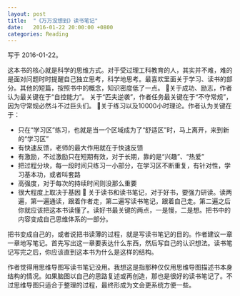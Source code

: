 ```yaml
---
layout: post
title:  "《万万没想到》读书笔记"
date:   2016-01-22 20:00:00 +0800
categories: Reading
---
```


写于 2016-01-22。

这本书的核心就是科学的思维方式。对于受过理工科教育的人，其实并不难，难的是面对问题时时提醒自己独立思考，科学地思考。最喜欢里面关于学习、读书的部分。其他的短篇，按照书中的概念，知识密度低了一点。

关于成功、励志，作者认为最关键在于“自控能力”。
关于“匹夫逆袭”，作者任务最关键在于“不守常规”，因为守常规必然斗不过巨头们。

关于练习以及10000小时理论。作者认为关键在于：
* 只在“学习区”练习，也就是当一个区域成为了“舒适区”时，马上离开，来到新的“学习区”
* 有快速反馈，老师的最大作用就在于快速反馈
* 有激励，不过激励只在短期有效，对于长期，靠的是“兴趣”、“热爱”
* 把过程分块，每一段时间只练习一小部分，在学习区不断重复，有针对性，学习基本功，或者叫套路
* 高强度，对于每次的持续时间则没那么重要
* 很大程度上取决于基因

关于读书和读书笔记，对于好书，要强力研读。读两遍，第一遍通读，跟着作者走，第二遍写读书笔记，跟着自己走。第二遍之后你就应该把这本书读懂了。读好书最关键的两点，一是慢，二是想。把书中的内容变成自己思维体系的一部分。

把书变成自己的，或者说把书读薄的过程，就是写读书笔记的目的。作者建议一章一章地写笔记。首先写出这一章要表达什么东西，然后写自己的认识想法。读书笔记写完之后，你应该直到这本书为什么是这样的结构。

作者觉得用思维导图写读书笔记没用。我想这是指那种仅仅用思维导图描述书本身结构的情况。如果脑图以自己的思路复述或再创造，那也是很好的读书笔记了。不过思维导图只适合于整理的过程，最终形成为文会更系统方便一些。
